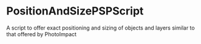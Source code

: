 # PositionAndSizePSPScript
A script to offer exact positioning and sizing of objects and layers similar to that offered by PhotoImpact
